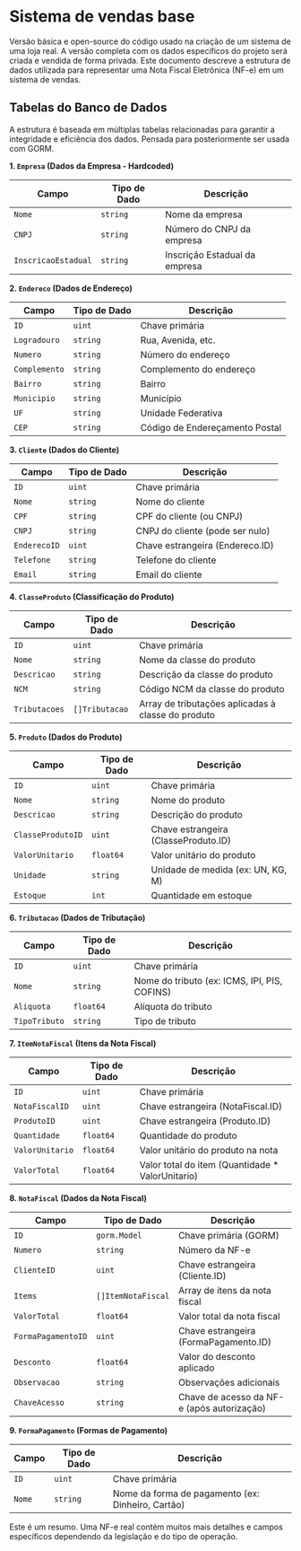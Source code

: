 # Sistema de vendas base
Versão básica e open-source do código usado na criação de um sistema de uma loja real. A versão completa com os dados especificos do projeto será criada e vendida de forma privada. Este documento descreve a estrutura de dados utilizada para representar uma Nota Fiscal Eletrônica (NF-e) em um sistema de vendas.

## Tabelas do Banco de Dados

A estrutura é baseada em múltiplas tabelas relacionadas para garantir a integridade e eficiência dos dados. Pensada para posteriormente ser usada com GORM.

**1. `Empresa` (Dados da Empresa - Hardcoded)**

| Campo             | Tipo de Dado | Descrição                                      |
|--------------------|---------------|--------------------------------------------------|
| `Nome`            | `string`      | Nome da empresa                                  |
| `CNPJ`            | `string`      | Número do CNPJ da empresa                         |
| `InscricaoEstadual` | `string`      | Inscrição Estadual da empresa                      |


**2. `Endereco` (Dados de Endereço)**

| Campo        | Tipo de Dado | Descrição                               |
|--------------|---------------|-------------------------------------------|
| `ID`         | `uint`        | Chave primária                           |
| `Logradouro` | `string`      | Rua, Avenida, etc.                       |
| `Numero`     | `string`      | Número do endereço                        |
| `Complemento`| `string`      | Complemento do endereço                   |
| `Bairro`      | `string`      | Bairro                                     |
| `Municipio`  | `string`      | Município                                 |
| `UF`         | `string`      | Unidade Federativa                       |
| `CEP`        | `string`      | Código de Endereçamento Postal             |


**3. `Cliente` (Dados do Cliente)**

| Campo             | Tipo de Dado | Descrição                                      |
|--------------------|---------------|--------------------------------------------------|
| `ID`              | `uint`        | Chave primária                                   |
| `Nome`            | `string`      | Nome do cliente                                  |
| `CPF`             | `string`      | CPF do cliente (ou CNPJ)                         |
| `CNPJ`            | `string`      | CNPJ do cliente (pode ser nulo)                   |
| `EnderecoID`      | `uint`        | Chave estrangeira (Endereco.ID)                  |
| `Telefone`         | `string`      | Telefone do cliente                              |
| `Email`           | `string`      | Email do cliente                                 |


**4. `ClasseProduto` (Classificação do Produto)**

| Campo             | Tipo de Dado | Descrição                                      |
|--------------------|---------------|--------------------------------------------------|
| `ID`              | `uint`        | Chave primária                                   |
| `Nome`            | `string`      | Nome da classe do produto                         |
| `Descricao`       | `string`      | Descrição da classe do produto                    |
| `NCM`             | `string`      | Código NCM da classe do produto                   |
| `Tributacoes`     | `[]Tributacao` | Array de tributações aplicadas à classe do produto |


**5. `Produto` (Dados do Produto)**

| Campo             | Tipo de Dado | Descrição                                      |
|--------------------|---------------|--------------------------------------------------|
| `ID`              | `uint`        | Chave primária                                   |
| `Nome`            | `string`      | Nome do produto                                  |
| `Descricao`       | `string`      | Descrição do produto                             |
| `ClasseProdutoID` | `uint`        | Chave estrangeira (ClasseProduto.ID)             |
| `ValorUnitario`   | `float64`     | Valor unitário do produto                        |
| `Unidade`         | `string`      | Unidade de medida (ex: UN, KG, M)               |
| `Estoque`         | `int`         | Quantidade em estoque                            |


**6. `Tributacao` (Dados de Tributação)**

| Campo             | Tipo de Dado | Descrição                                      |
|--------------------|---------------|--------------------------------------------------|
| `ID`              | `uint`        | Chave primária                                   |
| `Nome`            | `string`      | Nome do tributo (ex: ICMS, IPI, PIS, COFINS)     |
| `Aliquota`        | `float64`     | Alíquota do tributo                             |
| `TipoTributo`     | `string`      | Tipo de tributo                                 |



**7. `ItemNotaFiscal` (Itens da Nota Fiscal)**

| Campo             | Tipo de Dado | Descrição                                      |
|--------------------|---------------|--------------------------------------------------|
| `ID`              | `uint`        | Chave primária                                   |
| `NotaFiscalID`    | `uint`        | Chave estrangeira (NotaFiscal.ID)                |
| `ProdutoID`       | `uint`        | Chave estrangeira (Produto.ID)                   |
| `Quantidade`      | `float64`     | Quantidade do produto                            |
| `ValorUnitario`   | `float64`     | Valor unitário do produto na nota                |
| `ValorTotal`      | `float64`     | Valor total do item (Quantidade * ValorUnitario) |


**8. `NotaFiscal` (Dados da Nota Fiscal)**

| Campo             | Tipo de Dado | Descrição                                      |
|--------------------|---------------|--------------------------------------------------|
| `ID`              | `gorm.Model`  | Chave primária (GORM)                           |
| `Numero`          | `string`      | Número da NF-e                                  |
| `ClienteID`       | `uint`        | Chave estrangeira (Cliente.ID)                   |
| `Items`           | `[]ItemNotaFiscal` | Array de itens da nota fiscal                     |
| `ValorTotal`      | `float64`     | Valor total da nota fiscal                       |
| `FormaPagamentoID` | `uint`        | Chave estrangeira (FormaPagamento.ID)           |
| `Desconto`        | `float64`     | Valor do desconto aplicado                        |
| `Observacao`      | `string`      | Observações adicionais                           |
| `ChaveAcesso`     | `string`      | Chave de acesso da NF-e (após autorização)      |


**9. `FormaPagamento` (Formas de Pagamento)**

| Campo             | Tipo de Dado | Descrição                                      |
|--------------------|---------------|--------------------------------------------------|
| `ID`              | `uint`        | Chave primária                                   |
| `Nome`            | `string`      | Nome da forma de pagamento (ex: Dinheiro, Cartão) |


Este é um resumo. Uma NF-e real contém muitos mais detalhes e campos específicos dependendo da legislação e do tipo de operação. 
